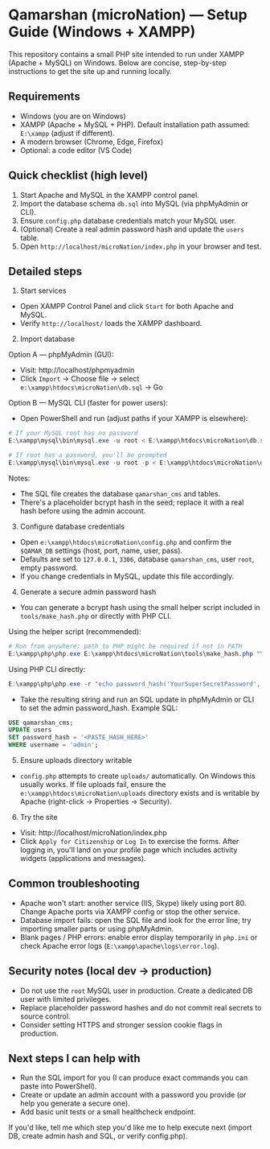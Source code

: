 # Qamarshan (microNation) — Setup Guide (Windows + XAMPP)

This repository contains a small PHP site intended to run under XAMPP (Apache + MySQL) on Windows. Below are concise, step-by-step instructions to get the site up and running locally.

## Requirements

- Windows (you are on Windows)
- XAMPP (Apache + MySQL + PHP). Default installation path assumed: `E:\xampp` (adjust if different).
- A modern browser (Chrome, Edge, Firefox)
- Optional: a code editor (VS Code)

## Quick checklist (high level)

1. Start Apache and MySQL in the XAMPP control panel.
2. Import the database schema `db.sql` into MySQL (via phpMyAdmin or CLI).
3. Ensure `config.php` database credentials match your MySQL user.
4. (Optional) Create a real admin password hash and update the `users` table.
5. Open `http://localhost/microNation/index.php` in your browser and test.

## Detailed steps

1) Start services

- Open XAMPP Control Panel and click `Start` for both Apache and MySQL.
- Verify `http://localhost/` loads the XAMPP dashboard.

2) Import database

Option A — phpMyAdmin (GUI):
- Visit: http://localhost/phpmyadmin
- Click `Import` -> Choose file -> select `e:\xampp\htdocs\microNation\db.sql` -> Go

Option B — MySQL CLI (faster for power users):
- Open PowerShell and run (adjust paths if your XAMPP is elsewhere):

```powershell
# If your MySQL root has no password
E:\xampp\mysql\bin\mysql.exe -u root < E:\xampp\htdocs\microNation\db.sql

# If root has a password, you'll be prompted
E:\xampp\mysql\bin\mysql.exe -u root -p < E:\xampp\htdocs\microNation\db.sql
```

Notes:
- The SQL file creates the database `qamarshan_cms` and tables.
- There's a placeholder bcrypt hash in the seed; replace it with a real hash before using the admin account.

3) Configure database credentials

- Open `e:\xampp\htdocs\microNation\config.php` and confirm the `$QAMAR_DB` settings (host, port, name, user, pass).
- Defaults are set to `127.0.0.1`, `3306`, database `qamarshan_cms`, user `root`, empty password.
- If you change credentials in MySQL, update this file accordingly.

4) Generate a secure admin password hash

- You can generate a bcrypt hash using the small helper script included in `tools/make_hash.php` or directly with PHP CLI.

Using the helper script (recommended):

```powershell
# Run from anywhere; path to PHP might be required if not in PATH
E:\xampp\php\php.exe E:\xampp\htdocs\microNation\tools\make_hash.php "YourSuperSecretPassword"
```

Using PHP CLI directly:

```powershell
E:\xampp\php\php.exe -r "echo password_hash('YourSuperSecretPassword', PASSWORD_BCRYPT) . PHP_EOL;"
```

- Take the resulting string and run an SQL update in phpMyAdmin or CLI to set the admin password_hash. Example SQL:

```sql
USE qamarshan_cms;
UPDATE users
SET password_hash = '<PASTE_HASH_HERE>'
WHERE username = 'admin';
```

5) Ensure uploads directory writable

- `config.php` attempts to create `uploads/` automatically. On Windows this usually works. If file uploads fail, ensure the `e:\xampp\htdocs\microNation\uploads` directory exists and is writable by Apache (right-click -> Properties -> Security).

6) Try the site

- Visit: http://localhost/microNation/index.php
- Click `Apply for Citizenship` or `Log In` to exercise the forms. After logging in, you'll land on your profile page which includes activity widgets (applications and messages).

## Common troubleshooting

- Apache won't start: another service (IIS, Skype) likely using port 80. Change Apache ports via XAMPP config or stop the other service.
- Database import fails: open the SQL file and look for the error line; try importing smaller parts or using phpMyAdmin.
- Blank pages / PHP errors: enable error display temporarily in `php.ini` or check Apache error logs (`E:\xampp\apache\logs\error.log`).

## Security notes (local dev -> production)

- Do not use the `root` MySQL user in production. Create a dedicated DB user with limited privileges.
- Replace placeholder password hashes and do not commit real secrets to source control.
- Consider setting HTTPS and stronger session cookie flags in production.

## Next steps I can help with

- Run the SQL import for you (I can produce exact commands you can paste into PowerShell).
- Create or update an admin account with a password you provide (or help you generate a secure one).
- Add basic unit tests or a small healthcheck endpoint.

If you'd like, tell me which step you'd like me to help execute next (import DB, create admin hash and SQL, or verify config.php).